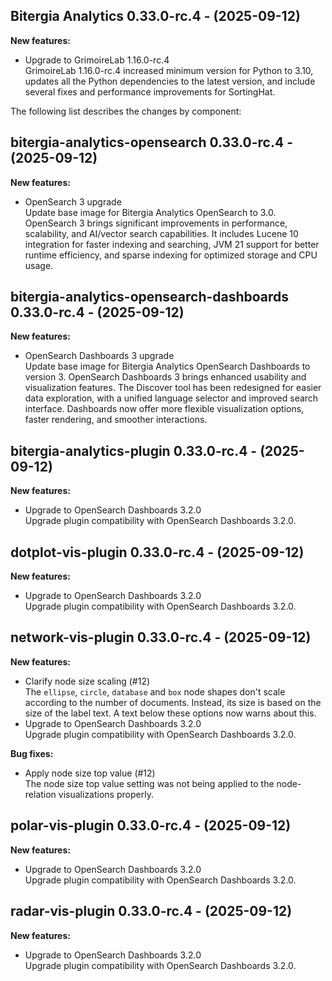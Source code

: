 ## Bitergia Analytics 0.33.0-rc.4 - (2025-09-12)

**New features:**

 * Upgrade to GrimoireLab 1.16.0-rc.4\
   GrimoireLab 1.16.0-rc.4 increased minimum version for Python to 3.10,
   updates all the Python dependencies to the latest version, and include
   several fixes and performance improvements for SortingHat.

The following list describes the changes by component:

## bitergia-analytics-opensearch 0.33.0-rc.4 - (2025-09-12)

**New features:**

 * OpenSearch 3 upgrade\
   Update base image for Bitergia Analytics OpenSearch to 3.0. OpenSearch
   3 brings significant improvements in performance, scalability, and
   AI/vector search capabilities. It includes Lucene 10 integration for
   faster indexing and searching, JVM 21 support for better runtime
   efficiency, and sparse indexing for optimized storage and CPU usage.

## bitergia-analytics-opensearch-dashboards 0.33.0-rc.4 - (2025-09-12)

**New features:**

 * OpenSearch Dashboards 3 upgrade\
   Update base image for Bitergia Analytics OpenSearch Dashboards to
   version 3. OpenSearch Dashboards 3 brings enhanced usability and
   visualization features. The Discover tool has been redesigned for
   easier data exploration, with a unified language selector and improved
   search interface. Dashboards now offer more flexible visualization
   options, faster rendering, and smoother interactions.

## bitergia-analytics-plugin 0.33.0-rc.4 - (2025-09-12)

**New features:**

 * Upgrade to OpenSearch Dashboards 3.2.0\
   Upgrade plugin compatibility with OpenSearch Dashboards 3.2.0.

## dotplot-vis-plugin 0.33.0-rc.4 - (2025-09-12)

**New features:**

 * Upgrade to OpenSearch Dashboards 3.2.0\
   Upgrade plugin compatibility with OpenSearch Dashboards 3.2.0.

## network-vis-plugin 0.33.0-rc.4 - (2025-09-12)

**New features:**

 * Clarify node size scaling (#12)\
   The `ellipse`, `circle`, `database` and `box` node shapes don't scale
   according to the number of documents. Instead, its size is based on
   the size of the label text. A text below these options now warns about
   this.
 * Upgrade to OpenSearch Dashboards 3.2.0\
   Upgrade plugin compatibility with OpenSearch Dashboards 3.2.0.

**Bug fixes:**

 * Apply node size top value (#12)\
   The node size top value setting was not being applied to the node-
   relation visualizations properly.

## polar-vis-plugin 0.33.0-rc.4 - (2025-09-12)

**New features:**

 * Upgrade to OpenSearch Dashboards 3.2.0\
   Upgrade plugin compatibility with OpenSearch Dashboards 3.2.0.

## radar-vis-plugin 0.33.0-rc.4 - (2025-09-12)

**New features:**

 * Upgrade to OpenSearch Dashboards 3.2.0\
   Upgrade plugin compatibility with OpenSearch Dashboards 3.2.0.







